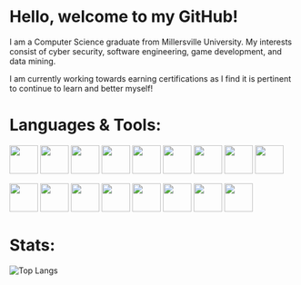 # Hello, welcome to my GitHub!
I am a Computer Science graduate from Millersville University. My interests consist of cyber security, software engineering, game development, and data mining.

I am currently working towards earning certifications as I find it is pertinent to continue to learn and better myself!

# Languages & Tools:
<img src="https://cdn.jsdelivr.net/gh/devicons/devicon/icons/python/python-original.svg" width="50"> <img src="https://cdn.jsdelivr.net/gh/devicons/devicon/icons/cplusplus/cplusplus-original.svg" width="50"/> <img src="https://cdn.jsdelivr.net/gh/devicons/devicon/icons/csharp/csharp-original.svg" width="50"/> <img src="https://cdn.jsdelivr.net/gh/devicons/devicon/icons/c/c-original.svg" width="50"/> <img src="https://cdn.jsdelivr.net/gh/devicons/devicon/icons/java/java-original.svg" width="50"/> <img src="https://cdn.jsdelivr.net/gh/devicons/devicon/icons/ocaml/ocaml-original.svg" width="50"/> <img src="https://cdn.jsdelivr.net/gh/devicons/devicon/icons/sqlite/sqlite-original.svg" width="50"/> <img src="https://cdn.jsdelivr.net/gh/devicons/devicon/icons/mysql/mysql-original.svg" width="50"/> <img src="https://cdn.jsdelivr.net/gh/devicons/devicon/icons/postgresql/postgresql-original.svg" width="50"/> 

<img src="https://cdn.jsdelivr.net/gh/devicons/devicon/icons/mongodb/mongodb-original.svg" width="50"/> <img src="https://cdn.jsdelivr.net/gh/devicons/devicon/icons/latex/latex-original.svg" width="50"/> <img src="https://cdn.jsdelivr.net/gh/devicons/devicon/icons/vscode/vscode-original.svg" width="50"/> <img src="https://cdn.jsdelivr.net/gh/devicons/devicon/icons/unity/unity-original.svg" width="50"/> <img src="https://cdn.jsdelivr.net/gh/devicons/devicon/icons/ruby/ruby-original.svg" width="50"/> <img src="https://cdn.jsdelivr.net/gh/devicons/devicon/icons/linux/linux-original.svg" width="50"/> <img src="https://cdn.jsdelivr.net/gh/devicons/devicon/icons/git/git-original.svg" width="50"/> <img src="https://cdn.jsdelivr.net/gh/devicons/devicon/icons/azure/azure-original.svg" width="50"/> 

# Stats:

![Top Langs](https://github-readme-stats.vercel.app/api/top-langs/?username=gabe2762&layout=compact&langs_count=8&hide=javascript,html&theme=radical)


<!--START_SECTION:waka-->
<!-- ![Code Time](http://img.shields.io/badge/Code%20Time-59%20hrs%2019%20mins-blue)

![Lines of code](https://img.shields.io/badge/From%20Hello%20World%20I%27ve%20Written-4%20Million%20lines%20of%20code-blue)

<!--END_SECTION:waka-->


<!--
**gabe2762/gabe2762** is a ✨ _special_ ✨ repository because its `README.md` (this file) appears on your GitHub profile.

Here are some ideas to get you started:

- 🔭 I’m currently working on ...
- 🌱 I’m currently learning ...
- 👯 I’m looking to collaborate on ...
- 🤔 I’m looking for help with ...
- 💬 Ask me about ...
- 📫 How to reach me: ...
- 😄 Pronouns: ...
- ⚡ Fun fact: ...
-->
